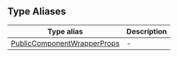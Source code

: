 ## Type Aliases

| Type alias | Description |
| ------ | ------ |
| [PublicComponentWrapperProps](type-aliases/PublicComponentWrapperProps.md) | - |
